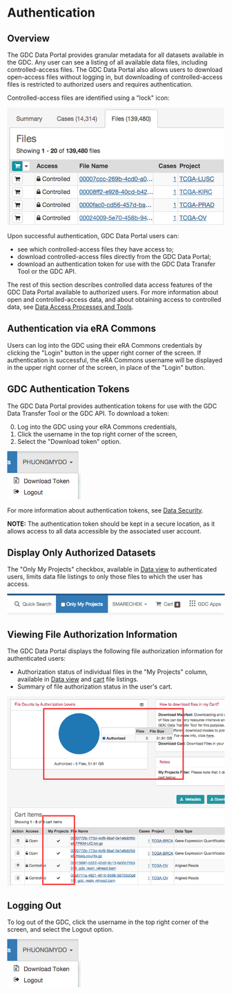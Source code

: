 # Authentication

## Overview

The GDC Data Portal provides granular metadata for all datasets available in the GDC. Any user can see a listing of all available data files, including controlled-access files. The GDC Data Portal also allows users to download open-access files without logging in, but downloading of controlled-access files is restricted to authorized users and requires authentication.

Controlled-access files are identified using a "lock" icon:

[![GDC Data Portal Main Page](images/gdc-data-portal-controlled-files.png)](images/gdc-data-portal-controlled-files.png "Click to see the full image.")

Upon successful authentication, GDC Data Portal users can:

- see which controlled-access files they have access to;
- download controlled-access files directly from the GDC Data Portal;
- download an authentication token for use with the GDC Data Transfer Tool or the GDC API.

The rest of this section describes controlled data access features of the GDC Data Portal available to authorized users. For more information about open and controlled-access data, and about obtaining access to controlled data, see [Data Access Processes and Tools](https://gdc.cancer.gov/access-data/data-access-processes-and-tools).

## Authentication via eRA Commons

Users can log into the GDC using their eRA Commons credentials by clicking the "Login" button in the upper right corner of the screen. If authentication is successful, the eRA Commons username will be displayed in the upper right corner of the screen, in place of the "Login" button.

## GDC Authentication Tokens

The GDC Data Portal provides authentication tokens for use with the GDC Data Transfer Tool or the GDC API. To download a token:

0. Log into the GDC using your eRA Commons credentials,
0. Click the username in the top right corner of the screen,
0. Select the "Download token" option.

![Token Download Button](images/gdc-data-portal-token-download.png)

For more information about authentication tokens, see [Data Security](../../Data/Data_Security/Data_Security.md#authentication-tokens).

**NOTE:** The authentication token should be kept in a secure location, as it allows access to all data accessible by the associated user account.

## Display Only Authorized Datasets

The "Only My Projects" checkbox, available in [Data view](Cases_and_Files.md#data-view) to authenticated users, limits data file listings to only those files to which the user has access.

[![Only My Projects checkbox](images/gdc-data-portal-only-my-projects.png)](images/gdc-data-portal-only-my-projects.png "Click to see the full image.")


## Viewing File Authorization Information

The GDC Data Portal displays the following file authorization information for authenticated users:

- Authorization status of individual files in the "My Projects" column, available in [Data view](Cases_and_Files.md#data-view) and [cart](Cart.md) file listings.
- Summary of file authorization status in the user's cart.

[![File Authorization Summary in GDC Cart](images/gdc-portal-cart-authorization-summary.png)](images/gdc-portal-cart-authorization-summary.png "Click to see the full image.")



## Logging Out

To log out of the GDC, click the username in the top right corner of the screen, and select the Logout option.

![Logout link](images/gdc-data-portal-token-download.png)
